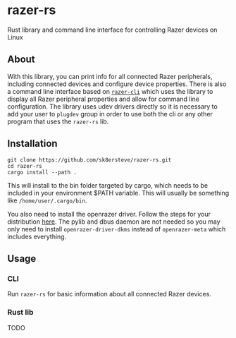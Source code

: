 # razer-rs
Rust library and command line interface for controlling Razer devices on Linux

## About
With this library, you can print info for all connected Razer peripherals,
including connected devices and configure device properties. There is also a
command line interface based on
[`razer-cli`](https:/github.com/LoLei/razer-cli) which uses the library to
display all Razer peripheral properties and allow for command line
configuration. The library uses udev drivers directly so it is necessary to add
your user to `plugdev` group in order to use both the cli or any other program
that uses the `razer-rs` lib.

## Installation

```
git clone https://github.com/sk8ersteve/razer-rs.git
cd razer-rs
cargo install --path .
```

This will install to the bin folder targeted by cargo, which needs to be included
in your environment $PATH variable. This will usually be something like
`/home/user/.cargo/bin`.

You also need to install the openrazer driver. Follow the steps for your
distribution [here](https://openrazer.github.io/#download). The pylib and dbus
daemon are not needed so you may only need to install `openrazer-driver-dkms`
instead of `openrazer-meta` which includes everything.

## Usage

### CLI

Run `razer-rs` for basic information about all connected Razer devices.

### Rust lib

TODO